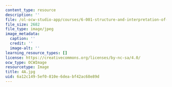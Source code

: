```yaml
---
content_type: resource
description: ''
file: /ol-ocw-studio-app/courses/6-001-structure-and-interpretation-of-computer-programs-spring-2005/6a12c1495ef0810e6deabf42ac68e89d_4A.jpg
file_size: 2682
file_type: image/jpeg
image_metadata:
  caption: ''
  credit: ''
  image-alt: ''
learning_resource_types: []
license: https://creativecommons.org/licenses/by-nc-sa/4.0/
ocw_type: OCWImage
resourcetype: Image
title: 4A.jpg
uid: 6a12c149-5ef0-810e-6dea-bf42ac68e89d
---
```

